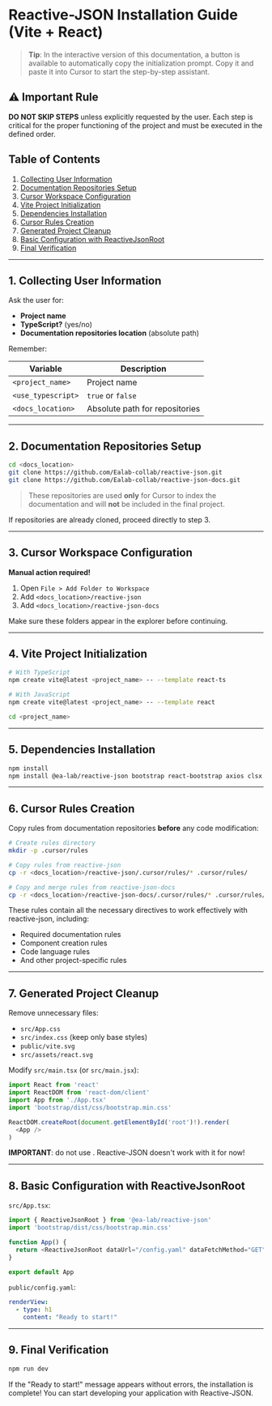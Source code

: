 # Reactive-JSON Installation Guide (Vite + React)

> **Tip**: In the interactive version of this documentation, a button is available to automatically copy the initialization prompt. Copy it and paste it into Cursor to start the step-by-step assistant.

## ⚠️ Important Rule

**DO NOT SKIP STEPS** unless explicitly requested by the user. Each step is critical for the proper functioning of the project and must be executed in the defined order.

## Table of Contents

1. [Collecting User Information](#1-collecting-user-information)
2. [Documentation Repositories Setup](#2-documentation-repositories-setup)
3. [Cursor Workspace Configuration](#3-cursor-workspace-configuration)
4. [Vite Project Initialization](#4-vite-project-initialization)
5. [Dependencies Installation](#5-dependencies-installation)
6. [Cursor Rules Creation](#6-cursor-rules-creation)
7. [Generated Project Cleanup](#7-generated-project-cleanup)
8. [Basic Configuration with ReactiveJsonRoot](#8-basic-configuration-with-reactivejsonroot)
9. [Final Verification](#9-final-verification)

---

## 1. Collecting User Information

Ask the user for:

- **Project name**
- **TypeScript?** (yes/no)
- **Documentation repositories location** (absolute path)

Remember:

| Variable | Description |
| -------- | ----------- |
| `<project_name>` | Project name |
| `<use_typescript>` | `true` or `false` |
| `<docs_location>` | Absolute path for repositories |

---

## 2. Documentation Repositories Setup

```bash
cd <docs_location>
git clone https://github.com/Ealab-collab/reactive-json.git
git clone https://github.com/Ealab-collab/reactive-json-docs.git
```

> These repositories are used **only** for Cursor to index the documentation and will **not** be included in the final project.

If repositories are already cloned, proceed directly to step 3.

---

## 3. Cursor Workspace Configuration

**Manual action required!**

1. Open `File > Add Folder to Workspace`
2. Add `<docs_location>/reactive-json`
3. Add `<docs_location>/reactive-json-docs`

Make sure these folders appear in the explorer before continuing.

---

## 4. Vite Project Initialization

```bash
# With TypeScript
npm create vite@latest <project_name> -- --template react-ts

# With JavaScript
npm create vite@latest <project_name> -- --template react

cd <project_name>
```

---

## 5. Dependencies Installation

```bash
npm install
npm install @ea-lab/reactive-json bootstrap react-bootstrap axios clsx dnd-kit-sortable-tree html-react-parser js-yaml jsonpath lodash
```

---

## 6. Cursor Rules Creation

Copy rules from documentation repositories **before** any code modification:

```bash
# Create rules directory
mkdir -p .cursor/rules

# Copy rules from reactive-json
cp -r <docs_location>/reactive-json/.cursor/rules/* .cursor/rules/

# Copy and merge rules from reactive-json-docs
cp -r <docs_location>/reactive-json-docs/.cursor/rules/* .cursor/rules/
```

These rules contain all the necessary directives to work effectively with reactive-json, including:
- Required documentation rules
- Component creation rules
- Code language rules
- And other project-specific rules

---

## 7. Generated Project Cleanup

Remove unnecessary files:

- `src/App.css`
- `src/index.css` (keep only base styles)
- `public/vite.svg`
- `src/assets/react.svg`

Modify `src/main.tsx` (or `src/main.jsx`):

```typescript
import React from 'react'
import ReactDOM from 'react-dom/client'
import App from './App.tsx'
import 'bootstrap/dist/css/bootstrap.min.css'

ReactDOM.createRoot(document.getElementById('root')!).render(
  <App />
)
```

**IMPORTANT**: do not use <StrictMode>. Reactive-JSON doesn't work with it for now!

---

## 8. Basic Configuration with ReactiveJsonRoot

`src/App.tsx`:

```typescript
import { ReactiveJsonRoot } from '@ea-lab/reactive-json'
import 'bootstrap/dist/css/bootstrap.min.css'

function App() {
  return <ReactiveJsonRoot dataUrl="/config.yaml" dataFetchMethod="GET" />
}

export default App
```

`public/config.yaml`:

```yaml
renderView:
  - type: h1
    content: "Ready to start!"
```

---

## 9. Final Verification

```bash
npm run dev
```

If the "Ready to start!" message appears without errors, the installation is complete! You can start developing your application with Reactive-JSON. 